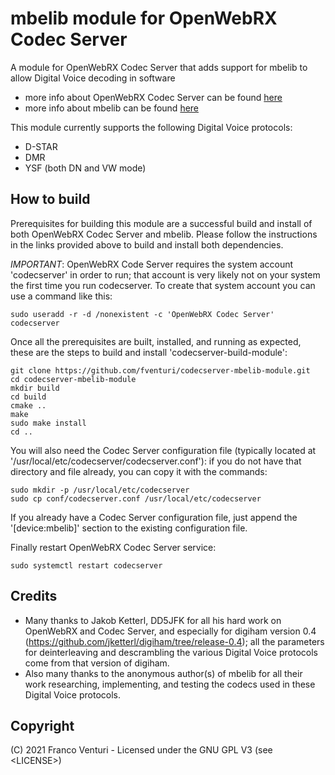 # mbelib module for OpenWebRX Codec Server

A module for OpenWebRX Codec Server that adds support for mbelib to allow Digital Voice decoding in software

- more info about OpenWebRX Codec Server can be found [here](https://github.com/jketterl/codecserver)
- more info about mbelib can be found [here](https://github.com/szechyjs/mbelib)

This module currently supports the following Digital Voice protocols:
  - D-STAR
  - DMR
  - YSF (both DN and VW mode)

## How to build

Prerequisites for building this module are a successful build and install of both OpenWebRX Codec Server and mbelib. Please follow the instructions in the links provided above to build and install both dependencies.

_IMPORTANT_: OpenWebRX Code Server requires the system account 'codecserver' in order to run; that account is very likely not on your system the first time you run codecserver. To create that system account you can use a command like this:
```
sudo useradd -r -d /nonexistent -c 'OpenWebRX Codec Server' codecserver
```

Once all the prerequisites are built, installed, and running as expected, these are the steps to build and install 'codecserver-build-module':

```
git clone https://github.com/fventuri/codecserver-mbelib-module.git
cd codecserver-mbelib-module
mkdir build
cd build
cmake ..
make
sudo make install
cd ..
```

You will also need the Codec Server configuration file (typically located at '/usr/local/etc/codecserver/codecserver.conf'): if you do not have that directory and file already, you can copy it with the commands:
```
sudo mkdir -p /usr/local/etc/codecserver
sudo cp conf/codecserver.conf /usr/local/etc/codecserver
```
If you already have a Codec Server configuration file, just append the '[device:mbelib]' section to the existing configuration file.

Finally restart OpenWebRX Codec Server service:
```
sudo systemctl restart codecserver
```


## Credits

- Many thanks to Jakob Ketterl, DD5JFK for all his hard work on OpenWebRX and Codec Server, and especially for digiham version 0.4 (https://github.com/jketterl/digiham/tree/release-0.4); all the parameters for deinterleaving and descrambling the various Digital Voice protocols come from that version of digiham.
- Also many thanks to the anonymous author(s) of mbelib for all their work researching, implementing, and testing the codecs used in these Digital Voice protocols.


## Copyright

(C) 2021 Franco Venturi - Licensed under the GNU GPL V3 (see &lt;LICENSE&gt;)
